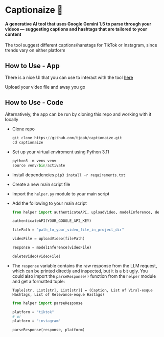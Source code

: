 # Captionaize 🤖

#### A generative AI tool that uses Google Gemini 1.5 to parse through your videos — suggesting captions and hashtags that are tailored to your content  
The tool suggest different captions/hanstags for TikTok or Instagram, since trends vary on either platform

## How to Use - App
There is a nice UI that you can use to interact with the tool [here](https://captionaize.streamlit.app/)

Upload your video file and away you go

## How to Use - Code
Alternatively, the app can be run by cloning this repo and working with it locally

- Clone repo
  ```python
  git clone https://github.com/tjoab/captionaize.git
  cd captionaize
  ```
- Set up your virtual enviroment using Python 3.11
  ```python
  python3 -m venv venv
  source venv/bin/activate
  ```
- Install dependencies `pip3 install -r requirements.txt`
- Create a new main script file
- Import the `helper.py` module to your main script
- Add the following to your main script

  ```python
  from helper import authenticateAPI, uploadVideo, modelInference, deleteVideo
  
  authenticateAPI(YOUR_GOOGLE_API_KEY)

  filePath = "path_to_your_video_file_in_project_dir"
  
  videoFile = uploadVideo(filePath)
  
  response = modelInference(videoFile)
  
  deleteVideo(videoFile)
  ```

- The `response` variable contains the raw response from the LLM request, which can be printed directly and inspected, but it is a bit ugly.
  You could also import the `parseResponse()` function from the `helper` module and get a formatted tuple:
  
  `Tuple[str, List[str], List[str]] = (Caption, List of Viral-esque Hashtags, List of Relevance-esque Hastags)`
  ```python
  from helper import parseResponse

  platform = "tiktok"
  # or
  platform = "instagram"
  
  parseResponse(response, platform)
  
  ```
